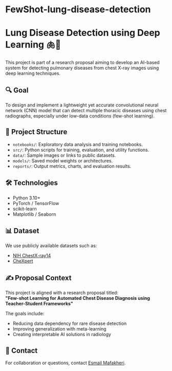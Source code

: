 # FewShot-lung-disease-detection
# Lung Disease Detection using Deep Learning 🫁🧠

This project is part of a research proposal aiming to develop an AI-based system for detecting pulmonary diseases from chest X-ray images using deep learning techniques.

## 🔍 Goal

To design and implement a lightweight yet accurate convolutional neural network (CNN) model that can detect multiple thoracic diseases using chest radiographs, especially under low-data conditions (few-shot learning).

## 📂 Project Structure

- `notebooks/`: Exploratory data analysis and training notebooks.
- `src/`: Python scripts for training, evaluation, and utility functions.
- `data/`: Sample images or links to public datasets.
- `models/`: Saved model weights or architectures.
- `reports/`: Output metrics, charts, and evaluation results.

## 🛠 Technologies

- Python 3.10+
- PyTorch / TensorFlow
- scikit-learn
- Matplotlib / Seaborn

## 📊 Dataset

We use publicly available datasets such as:
- [NIH ChestX-ray14](https://nihcc.app.box.com/v/ChestXray-NIHCC)
- [CheXpert](https://stanfordmlgroup.github.io/competitions/chexpert/)

## ✍️ Proposal Context

This project is aligned with a research proposal titled:  
**"Few-shot Learning for Automated Chest Disease Diagnosis using Teacher-Student Frameworks"**

The goals include:
- Reducing data dependency for rare disease detection  
- Improving generalization with meta-learning  
- Creating interpretable AI solutions in radiology

## 🔗 Contact

For collaboration or questions, contact [Esmail Mafakheri](https://github.com/E008001).
